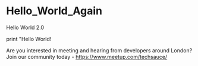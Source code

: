# Hello_World_Again
Hello World 2.0

print "Hello World!

Are you interested in meeting and hearing from developers around London?
Join our community today - https://www.meetup.com/techsauce/


